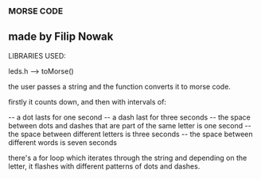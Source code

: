 ### MORSE CODE
## made by Filip Nowak

LIBRARIES USED:

leds.h --> toMorse() 

the user passes a string and the function converts it to morse code.

firstly it counts down, and then with intervals of:

-- a dot lasts for one second
-- a dash last for three seconds
-- the space between dots and dashes that are part of the same letter is one second
-- the space between different letters is three seconds
-- the space between different words is seven seconds

there's a for loop which iterates through the string and depending on the letter, it flashes with different patterns of dots and dashes.

